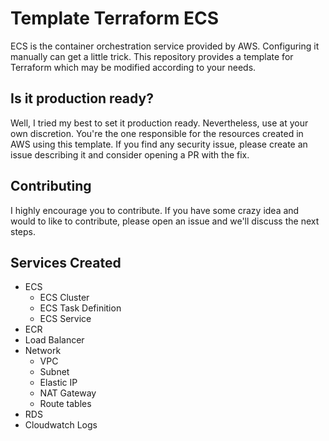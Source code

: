 # Template Terraform ECS

ECS is the container orchestration service provided by AWS. Configuring it manually can get a little trick. This repository provides a template for Terraform which may be modified according to your needs.

## Is it production ready?

Well, I tried my best to set it production ready. Nevertheless, use at your own discretion. You're the one responsible for the resources created in AWS using this template. If you find any security issue, please create an issue describing it and consider opening a PR with the fix.

## Contributing

I highly encourage you to contribute. If you have some crazy idea and would to like to contribute, please open an issue and we'll discuss the next steps.

## Services Created

- ECS
  + ECS Cluster
  + ECS Task Definition
  + ECS Service
- ECR
- Load Balancer
- Network
  + VPC
  + Subnet
  + Elastic IP
  + NAT Gateway
  + Route tables
- RDS
- Cloudwatch Logs